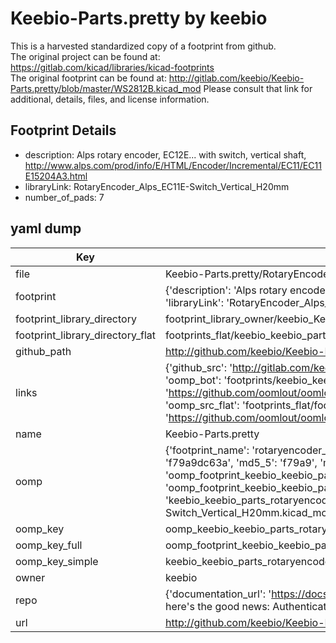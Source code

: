 # Keebio-Parts.pretty by keebio  
This is a harvested standardized copy of a footprint from github.  
The original project can be found at:  
https://gitlab.com/kicad/libraries/kicad-footprints  
The original footprint can be found at:
http://gitlab.com/keebio/Keebio-Parts.pretty/blob/master/WS2812B.kicad_mod
Please consult that link for additional, details, files, and license information.  
## Footprint Details
* description: Alps rotary encoder, EC12E... with switch, vertical shaft, http://www.alps.com/prod/info/E/HTML/Encoder/Incremental/EC11/EC11E15204A3.html  
* libraryLink: RotaryEncoder_Alps_EC11E-Switch_Vertical_H20mm  
* number_of_pads: 7  
## yaml dump  
| Key | Value |  
| --- | --- |  
| file | Keebio-Parts.pretty/RotaryEncoder_Alps_EC11E-Switch_Vertical_H20mm.kicad_mod |  
| footprint | {'description': 'Alps rotary encoder, EC12E... with switch, vertical shaft, http://www.alps.com/prod/info/E/HTML/Encoder/Incremental/EC11/EC11E15204A3.html', 'libraryLink': 'RotaryEncoder_Alps_EC11E-Switch_Vertical_H20mm', 'number_of_pads': 7} |  
| footprint_library_directory | footprint_library_owner/keebio_Keebio-Parts.pretty |  
| footprint_library_directory_flat | footprints_flat/keebio_keebio_parts_rotaryencoder_alps_ec11e_switch_vertical_h20mm/working |  
| github_path | http://github.com/keebio/Keebio-Parts.pretty/blob/master/RotaryEncoder_Alps_EC11E-Switch_Vertical_H20mm.kicad_mod |  
| links | {'github_src': 'http://gitlab.com/keebio/Keebio-Parts.pretty/blob/master/WS2812B.kicad_mod', 'github_src_repo': 'https://gitlab.com/kicad/libraries/kicad-footprints', 'oomp_bot': 'footprints/keebio_keebio_parts_rotaryencoder_alps_ec11e_switch_vertical_h20mm/working', 'oomp_bot_github': 'https://github.com/oomlout/oomlout_oomp_footprint_bot/tree/main/footprints/keebio_keebio_parts_rotaryencoder_alps_ec11e_switch_vertical_h20mm/working', 'oomp_src_flat': 'footprints_flat/footprints_flat/keebio_keebio_parts_rotaryencoder_alps_ec11e_switch_vertical_h20mm/working', 'oomp_src_flat_github': 'https://github.com/oomlout/oomlout_oomp_footprint_src/tree/main/footprints_flat/keebio_keebio_parts_rotaryencoder_alps_ec11e_switch_vertical_h20mm/working'} |  
| name | Keebio-Parts.pretty |  
| oomp | {'footprint_name': 'rotaryencoder_alps_ec11e_switch_vertical_h20mm', 'library_name': 'keebio_parts', 'md5': 'f79a9dc63ab5834a680ef8333578832d', 'md5_10': 'f79a9dc63a', 'md5_5': 'f79a9', 'md5_6': 'f79a9d', 'oomp_key': 'oomp_keebio_keebio_parts_rotaryencoder_alps_ec11e_switch_vertical_h20mm', 'oomp_key_extra': 'oomp_footprint_keebio_keebio_parts_rotaryencoder_alps_ec11e_switch_vertical_h20mm', 'oomp_key_full': 'oomp_footprint_keebio_keebio_parts_rotaryencoder_alps_ec11e_switch_vertical_h20mm_f79a9d', 'oomp_key_simple': 'keebio_keebio_parts_rotaryencoder_alps_ec11e_switch_vertical_h20mm', 'original_filename': 'Keebio-Parts.pretty/RotaryEncoder_Alps_EC11E-Switch_Vertical_H20mm.kicad_mod', 'owner_name': 'keebio'} |  
| oomp_key | oomp_keebio_keebio_parts_rotaryencoder_alps_ec11e_switch_vertical_h20mm |  
| oomp_key_full | oomp_footprint_keebio_keebio_parts_rotaryencoder_alps_ec11e_switch_vertical_h20mm |  
| oomp_key_simple | keebio_keebio_parts_rotaryencoder_alps_ec11e_switch_vertical_h20mm |  
| owner | keebio |  
| repo | {'documentation_url': 'https://docs.github.com/rest/overview/resources-in-the-rest-api#rate-limiting', 'message': "API rate limit exceeded for 84.66.173.59. (But here's the good news: Authenticated requests get a higher rate limit. Check out the documentation for more details.)"} |  
| url | http://github.com/keebio/Keebio-Parts.pretty |  

